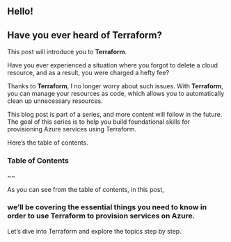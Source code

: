 ## Hello!  
## Have you ever heard of **Terraform**?  
This post will introduce you to **Terraform**.  

Have you ever experienced a situation where you forgot to delete a cloud resource, and as a result, you were charged a hefty fee?  

Thanks to **Terraform**, I no longer worry about such issues. With **Terraform**, you can manage your resources as code, which allows you to automatically clean up unnecessary resources.  

This blog post is part of a series, and more content will follow in the future.  
The goal of this series is to help you build foundational skills for provisioning Azure services using Terraform.  

Here’s the table of contents.  

### Table of Contents  
~~


As you can see from the table of contents, in this post,   
### we’ll be covering the essential things you need to know in order to use Terraform to provision services on Azure.  

Let’s dive into Terraform and explore the topics step by step.  
